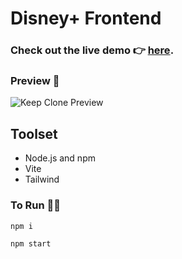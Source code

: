 # Disney+ Frontend

### Check out the live demo 👉 [here](https://disneyplus-clone-shenks.vercel.app/).

### Preview 👀
![Keep Clone Preview](https://github.com/shenks/disneyplus-clone/blob/2d2743341e8958cda997d37f4d1bdd7e9cdf9d03/public/disney-preview.png)

## Toolset
- Node.js and npm
- Vite
- Tailwind

### To Run 🏃‍♂️
```bash
npm i
```
```bash
npm start
